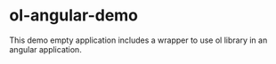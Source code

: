 # ol-angular-demo
This demo empty application includes a wrapper to use ol library in an angular application.
